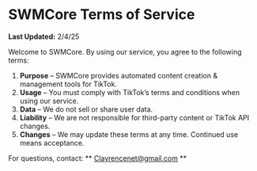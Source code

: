 # SWMCore Terms of Service
**Last Updated:** 2/4/25

Welcome to SWMCore. By using our service, you agree to the following terms:

1. **Purpose** – SWMCore provides automated content creation & management tools for TikTok.
2. **Usage** – You must comply with TikTok’s terms and conditions when using our service.
3. **Data** – We do not sell or share user data.
4. **Liability** – We are not responsible for third-party content or TikTok API changes.
5. **Changes** – We may update these terms at any time. Continued use means acceptance.

For questions, contact: ** Clayrencenet@gmail.com **
